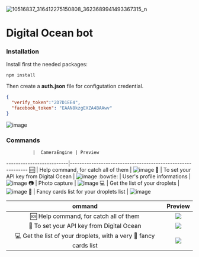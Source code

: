 ![10516837_316412275150808_3623689941493367315_n](https://cloud.githubusercontent.com/assets/3276768/16326847/d1d6eb34-39fc-11e6-8efc-78bee6e90150.png)

# Digital Ocean bot

### Installation

Install first the needed packages:
```
npm install
```

Then create a **auth.json** file for configutation credential.

```json
{
  "verify_token":"2D7D1EE4",
  "facebook_token": "EAAN8kzgEXZA4BAAwv"
}
```

![image](https://cloud.githubusercontent.com/assets/3276768/16327874/b1a97912-3a06-11e6-8ee1-0258cceb011c.png)

### Commands

              |  CameraEngine | Preview            
--------------------------|------------------------------------------------------------
:sos: | Help command, for catch all of them | ![image](https://cloud.githubusercontent.com/assets/3276768/16327984/c762bd30-3a07-11e6-9a63-12f71db9d645.png)
:key: | To set your API key from Digital Ocean | ![image](https://cloud.githubusercontent.com/assets/3276768/16327984/c762bd30-3a07-11e6-9a63-12f71db9d645.png)
:bowtie: | User's profile informations | ![image](https://cloud.githubusercontent.com/assets/3276768/16327984/c762bd30-3a07-11e6-9a63-12f71db9d645.png)
:camera: | Photo capture | ![image](https://cloud.githubusercontent.com/assets/3276768/16327984/c762bd30-3a07-11e6-9a63-12f71db9d645.png)
:computer: | Get the list of your droplets | ![image](https://cloud.githubusercontent.com/assets/3276768/16327984/c762bd30-3a07-11e6-9a63-12f71db9d645.png)
:stars: | Fancy cards list for your droplets list | ![image](https://cloud.githubusercontent.com/assets/3276768/16327984/c762bd30-3a07-11e6-9a63-12f71db9d645.png)


ommand             |  Preview
:-------------------------:|:-------------------------:
:sos: Help command, for catch all of them  | ![](https://cloud.githubusercontent.com/assets/3276768/16328312/863d8dea-3a0b-11e6-8eb5-25ba43e6e37f.png)
:key: To set your API key from Digital Ocean | ![](https://cloud.githubusercontent.com/assets/3276768/16328342/c4eb464a-3a0b-11e6-9657-a42fa4d11be3.png)
:computer: Get the list of your droplets, with a very :stars: fancy cards list |  ![](https://cloud.githubusercontent.com/assets/3276768/16328239/d6e5daa0-3a0a-11e6-985c-44ea4a64f7bf.png)


